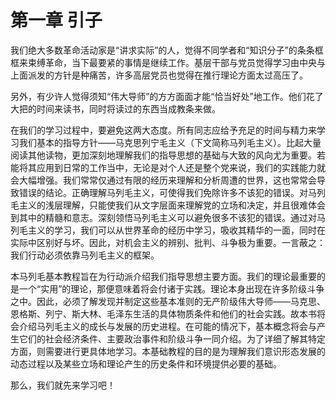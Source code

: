 # 第一章 引子

我们绝大多数革命活动家是“讲求实际”的人，觉得不同学者和“知识分子”的条条框框来束缚革命，当下最要紧的事情是继续工作。基层干部与党员觉得学习由中央与上面派发的方针是种痛苦，许多高层党员也觉得在推行理论方面太过高压了。

另外，有少许人觉得须知“伟大导师”的方方面面才能“恰当好处”地工作。他们花了大把的时间来读书，同时将读过的东西当成教条来做。

在我们的学习过程中，要避免这两大态度。所有同志应给予充足的时间与精力来学习我们基本的指导方针——马克思列宁毛主义（下文简称马列毛主义）。比起大量阅读其他读物，更加深刻地理解我们的指导思想的基础与大致的风向尤为重要。若能将其应用到日常的工作当中，无论是对个人还是整个党来说，我们的实践能力就会大幅增强。我们常常仅通过有限的经历来理解和分析周遭的世界，这也常常会导致错误的结论。正确理解马列毛主义，可使得我们免除许多不该犯的错误。对马列毛主义的浅层理解，只能使我们从文字层面来理解党的立场和决定，并且很难体会到其中的精髓和意志。深刻领悟马列毛主义可以避免很多不该犯的错误。通过对马列毛主义的学习，我们可以从世界革命的经历中学习，吸收其精华的一面，同时在实际中区别好与坏。因此，对机会主义的辨别、批判、斗争极为重要。一言蔽之：我们行动必须依靠马列毛主义的框架。

本马列毛基本教程旨在为行动派介绍我们指导思想主要方面。我们的理论最重要的是一个“实用”的理论，那便意味着将会付诸于实践。理论本身出现在许多阶级斗争之中。因此，必须了解发现并制定这些基本准则的无产阶级伟大导师——马克思、恩格斯、列宁、斯大林、毛泽东生活的具体物质条件和他们的社会实践。故本书将会介绍马列毛主义的成长与发展的历史进程。在可能的情况下，基本概念将会与产生它们的社会经济条件、主要政治事件和阶级斗争一同介绍。为了详细了解其特定方面，则需要进行更具体地学习。本基础教程的目的是为理解我们意识形态发展的动态过程以及某些立场和理论产生的历史条件和环境提供必要的基础。

那么，我们就先来学习吧！